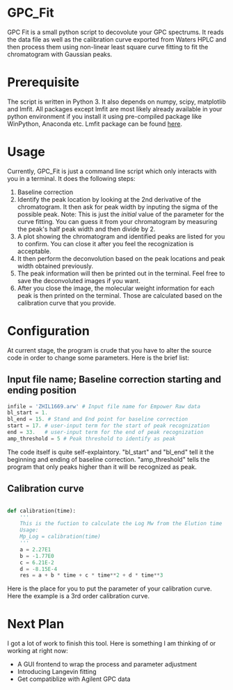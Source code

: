 # GPC_Fit
GPC Fit is a small python script to decovolute your GPC spectrums. It reads the
data file as well as the calibration curve exported from Waters HPLC and then
process them using non-linear least square curve fitting to fit the chromatogram
with Gaussian peaks.

# Prerequisite
The script is written in Python 3. It also depends on numpy, scipy, matplotlib
and lmfit. All packages except lmfit are most likely already available in your
python environment if you install it using pre-compiled package like WinPython,
Anaconda etc. Lmfit package can be found
[here](https://lmfit.github.io/lmfit-py/).

# Usage
Currently, GPC_Fit is just a command line script which only interacts with you
in a terminal. It does the following steps:

1. Baseline correction
2. Identify the peak location by looking at the 2nd derivative of the
   chromatogram. It then ask for peak width by inputing the sigma of the
   possible peak. Note: This is just the *initial* value of the parameter for
   the curve fitting. You can guess it from your chromatogram by measuring the
   peak's half peak width and then divide by 2.
3. A plot showing the chromatogram and identified peaks are listed for you to
   confirm. You can close it after you feel the recognization is acceptable.
4. It then perform the deconvolution based on the peak locations and peak width
   obtained previously.
5. The peak information will then be printed out in the terminal. Feel free to
   save the deconvoluted images if you want.
6. After you close the image, the molecular weight information for each peak is
   then printed on the terminal. Those are calculated based on the calibration
   curve that you provide.

# Configuration

At current stage, the program is crude that you have to alter the source code in
order to change some parameters. Here is the brief list:

## Input file name; Baseline correction starting and ending position

```python
infile = 'ZHIL1669.arw' # Input file name for Empower Raw data
bl_start = 1.
bl_end = 15. # Stand and End point for baseline correction
start = 17. # user-input term for the start of peak recognization
end = 33.   # user-input term for the end of peak recognization
amp_threshold = 5 # Peak threshold to identify as peak

```
The code itself is quite self-explaintory. "bl_start" and "bl_end" tell it the
beginning and ending of baseline correction. "amp_threshold" tells the program
that only peaks higher than it will be recognized as peak.

## Calibration curve

```python

def calibration(time):
    '''
    This is the fuction to calculate the Log Mw from the Elution time
    Usage:
    Mp_Log = calibration(time)
    '''
    a = 2.27E1
    b = -1.77E0
    c = 6.21E-2
    d = -8.15E-4
    res = a + b * time + c * time**2 + d * time**3
```

Here is the place for you to put the parameter of your calibration curve. Here
the example is a 3rd order calibration curve.

# Next Plan

I got a lot of work to finish this tool. Here is something I am thinking of or
working at right now:

* A GUI frontend to wrap the process and parameter adjustment
* Introducing Langevin fitting
* Get compatiblize with Agilent GPC data

